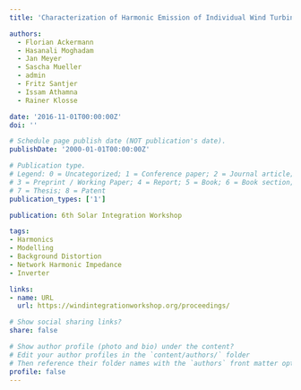```yaml
---
title: 'Characterization of Harmonic Emission of Individual Wind Turbines and PV Inverters Based on Measurements - Part 1 - Photovoltaic Inverters'

authors:
  - Florian Ackermann
  - Hasanali Moghadam
  - Jan Meyer
  - Sascha Mueller
  - admin
  - Fritz Santjer
  - Issam Athamna
  - Rainer Klosse

date: '2016-11-01T00:00:00Z'
doi: ''

# Schedule page publish date (NOT publication's date).
publishDate: '2000-01-01T00:00:00Z'

# Publication type.
# Legend: 0 = Uncategorized; 1 = Conference paper; 2 = Journal article;
# 3 = Preprint / Working Paper; 4 = Report; 5 = Book; 6 = Book section;
# 7 = Thesis; 8 = Patent
publication_types: ['1']

publication: 6th Solar Integration Workshop

tags:
- Harmonics
- Modelling
- Background Distortion
- Network Harmonic Impedance
- Inverter

links:
- name: URL
  url: https://windintegrationworkshop.org/proceedings/

# Show social sharing links?
share: false

# Show author profile (photo and bio) under the content?
# Edit your author profiles in the `content/authors/` folder
# Then reference their folder names with the `authors` front matter option above
profile: false
---
```


